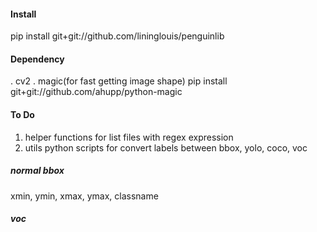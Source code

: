#### Install
pip install git+git://github.com/lininglouis/penguinlib


#### Dependency
. cv2
. magic(for fast getting image shape)
  pip install git+git://github.com/ahupp/python-magic
#### To Do
1. helper functions for list files with regex expression
2. utils python scripts for convert labels between bbox, yolo, coco, voc


##### normal bbox
xmin, ymin, xmax, ymax, classname

##### voc



